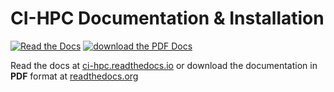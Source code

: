 # CI-HPC Documentation & Installation
[![Read the Docs](https://img.shields.io/readthedocs/ci-hpc/dev.svg?style=flat-square)](https://ci-hpc.readthedocs.io/en/dev) [![download the PDF Docs](https://img.shields.io/badge/PDF-available-d3231c.svg?style=flat-square&logo=adobe&logoColor=white&label=PDF)](https://readthedocs.org/projects/ci-hpc/downloads/pdf/dev/)


Read the docs at [ci-hpc.readthedocs.io](https://ci-hpc.readthedocs.io/en/dev/)
or download the documentation in **PDF** format at
[readthedocs.org](https://readthedocs.org/projects/ci-hpc/downloads/pdf/dev/)
